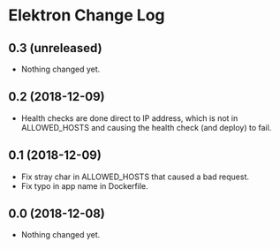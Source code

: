 Elektron Change Log
================

0.3 (unreleased)
----------------

- Nothing changed yet.


0.2 (2018-12-09)
----------------

- Health checks are done direct to IP address, which is not in ALLOWED_HOSTS and causing the health check (and deploy) to fail.


0.1 (2018-12-09)
----------------

- Fix stray char in ALLOWED_HOSTS that caused a bad request.
- Fix typo in app name in Dockerfile.


0.0 (2018-12-08)
----------------

- Nothing changed yet.
